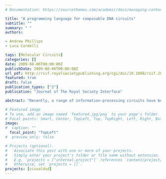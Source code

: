 ```yaml
---
# Documentation: https://sourcethemes.com/academic/docs/managing-content/

title: "A programming language for composable DNA circuits"
subtitle: ""
summary: " "
authors:

- Andrew Phillips
- Luca Cardelli

tags: [Molecular Circuits]
categories: []
date: 2009-08-06T00:00:00Z
publishDate: 2009-08-06T00:00:00Z
url_pdf: http://rsif.royalsocietypublishing.org/cgi/doi/10.1098/rsif.2009.0072.focus
featured: true
draft: false
publication_types: ["2"]
publication: "Journal of The Royal Society Interface"

abstract: "Recently, a range of information-processing circuits have been implemented in DNA by using strand displacement as their main computational mechanism. Examples include digital logic circuits and catalytic signal amplification circuits that function as efficient molecular detectors. As new paradigms for DNA computation emerge, the development of corresponding languages and tools for these paradigms will help to facilitate the design of DNA circuits and their automatic compilation to nucleotide sequences. We present a programming language for designing and simulating DNA circuits in which strand displacement is the main computational mechanism. The language includes basic elements of sequence domains, toeholds and branch migration, and assumes that strands do not possess any secondary structure. The language is used to model and simulate a variety of circuits, including an entropy-driven catalytic gate, a simple gate motif for synthesizing large-scale circuits and a scheme for implementing an arbitrary system of chemical reactions. The language is a first step towards the design of modelling and simulation tools for DNA strand displacement, which complements the emergence of novel implementation strategies for DNA computing."

# Featured image
# To use, add an image named `featured.jpg/png` to your page's folder.
# Focal points: Smart, Center, TopLeft, Top, TopRight, Left, Right, BottomLeft, Bottom, BottomRight.
image: 
#  caption: ""
  focal_point: "TopLeft"
#  preview_only: false

# Projects (optional).
#   Associate this post with one or more of your projects.
#   Simply enter your project's folder or file name without extension.
#   E.g. `projects = ["internal-project"]` references `content/project/deep-learning/index.md`.
#   Otherwise, set `projects = []`.
projects: [visualdsd]
---
```

